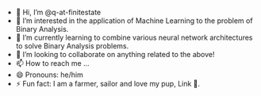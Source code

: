 - 👋 Hi, I’m @q-at-finitestate
- 👀 I’m interested in the application of Machine Learning to the problem of Binary Analysis.
- 🌱 I’m currently learning to combine various neural network architectures to solve Binary Analysis problems.
- 💞️ I’m looking to collaborate on anything related to the above! 
- 📫 How to reach me ...
- 😄 Pronouns: he/him
- ⚡ Fun fact: I am a farmer, sailor and love my pup, Link 🐶.

<!---
q-at-finitestate/q-at-finitestate is a ✨ special ✨ repository because its `README.md` (this file) appears on your GitHub profile.
You can click the Preview link to take a look at your changes.
--->
